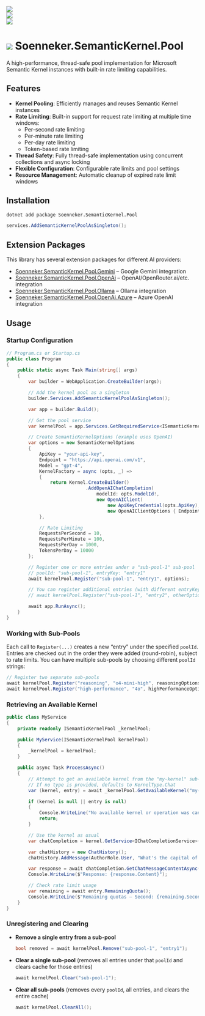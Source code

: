 ﻿[![](https://img.shields.io/nuget/v/soenneker.semantickernel.pool.svg?style=for-the-badge)](https://www.nuget.org/packages/soenneker.semantickernel.pool/)  
[![](https://img.shields.io/github/actions/workflow/status/soenneker/soenneker.semantickernel.pool/publish-package.yml?style=for-the-badge)](https://github.com/soenneker/soenneker.semantickernel.pool/actions/workflows/publish-package.yml)  
[![](https://img.shields.io/nuget/dt/soenneker.semantickernel.pool.svg?style=for-the-badge)](https://www.nuget.org/packages/soenneker.semantickernel.pool/)

# ![](https://user-images.githubusercontent.com/4441470/224455560-91ed3ee7-f510-4041-a8d2-3fc093025112.png) Soenneker.SemanticKernel.Pool

A high-performance, thread-safe pool implementation for Microsoft Semantic Kernel instances with built-in rate limiting capabilities.

## Features

- **Kernel Pooling**: Efficiently manages and reuses Semantic Kernel instances  
- **Rate Limiting**: Built-in support for request rate limiting at multiple time windows:  
  - Per-second rate limiting  
  - Per-minute rate limiting  
  - Per-day rate limiting  
  - Token-based rate limiting  
- **Thread Safety**: Fully thread-safe implementation using concurrent collections and async locking  
- **Flexible Configuration**: Configurable rate limits and pool settings  
- **Resource Management**: Automatic cleanup of expired rate limit windows  

## Installation

```bash
dotnet add package Soenneker.SemanticKernel.Pool
````

```csharp
services.AddSemanticKernelPoolAsSingleton();
```

## Extension Packages

This library has several extension packages for different AI providers:

* [Soenneker.SemanticKernel.Pool.Gemini](https://github.com/soenneker/Soenneker.SemanticKernel.Pool.Gemini/) – Google Gemini integration
* [Soenneker.SemanticKernel.Pool.OpenAi](https://github.com/soenneker/Soenneker.SemanticKernel.Pool.OpenAi/) – OpenAI/OpenRouter.ai/etc. integration
* [Soenneker.SemanticKernel.Pool.Ollama](https://github.com/soenneker/Soenneker.SemanticKernel.Pool.Ollama/) – Ollama integration
* [Soenneker.SemanticKernel.Pool.OpenAi.Azure](https://github.com/soenneker/Soenneker.SemanticKernel.Pool.OpenAi.Azure/) – Azure OpenAI integration

## Usage

### Startup Configuration

```csharp
// Program.cs or Startup.cs
public class Program
{
    public static async Task Main(string[] args)
    {
        var builder = WebApplication.CreateBuilder(args);

        // Add the kernel pool as a singleton
        builder.Services.AddSemanticKernelPoolAsSingleton();

        var app = builder.Build();

        // Get the pool service
        var kernelPool = app.Services.GetRequiredService<ISemanticKernelPool>();

        // Create SemanticKernelOptions (example uses OpenAI)
        var options = new SemanticKernelOptions
        {
            ApiKey = "your-api-key",
            Endpoint = "https://api.openai.com/v1",
            Model = "gpt-4",
            KernelFactory = async (opts, _) =>
            {
                return Kernel.CreateBuilder()
                             .AddOpenAIChatCompletion(
                                 modelId: opts.ModelId!,
                                 new OpenAIClient(
                                     new ApiKeyCredential(opts.ApiKey),
                                     new OpenAIClientOptions { Endpoint = new Uri(opts.Endpoint) }));
            },

            // Rate Limiting
            RequestsPerSecond = 10,
            RequestsPerMinute = 100,
            RequestsPerDay = 1000,
            TokensPerDay = 10000
        };

        // Register one or more entries under a "sub-pool-1" sub-pool
        // poolId: "sub-pool-1", entryKey: "entry1"
        await kernelPool.Register("sub-pool-1", "entry1", options);

        // You can register additional entries (with different entryKey or options)
        // await kernelPool.Register("sub-pool-1", "entry2", otherOptions);

        await app.RunAsync();
    }
}
```

### Working with Sub-Pools

Each call to `Register(...)` creates a new “entry” under the specified `poolId`. Entries are checked out in the order they were added (round-robin), subject to rate limits. You can have multiple sub-pools by choosing different `poolId` strings:

```csharp
// Register two separate sub-pools
await kernelPool.Register("reasoning", "o4-mini-high", reasoningOptions);
await kernelPool.Register("high-performance", "4o", highPerformanceOptions);
```

### Retrieving an Available Kernel

```csharp
public class MyService
{
    private readonly ISemanticKernelPool _kernelPool;

    public MyService(ISemanticKernelPool kernelPool)
    {
        _kernelPool = kernelPool;
    }

    public async Task ProcessAsync()
    {
        // Attempt to get an available kernel from the "my-kernel" sub-pool
        // If no type is provided, defaults to KernelType.Chat
        var (kernel, entry) = await _kernelPool.GetAvailableKernel("my-kernel");

        if (kernel is null || entry is null)
        {
            Console.WriteLine("No available kernel or operation was cancelled.");
            return;
        }

        // Use the kernel as usual
        var chatCompletion = kernel.GetService<IChatCompletionService>();

        var chatHistory = new ChatHistory();
        chatHistory.AddMessage(AuthorRole.User, "What's the capital of France?");

        var response = await chatCompletion.GetChatMessageContentAsync(chatHistory);
        Console.WriteLine($"Response: {response.Content}");

        // Check rate limit usage
        var remaining = await entry.RemainingQuota();
        Console.WriteLine($"Remaining quotas — Second: {remaining.Second}, Minute: {remaining.Minute}, Day: {remaining.Day}");
    }
}
```

### Unregistering and Clearing

* **Remove a single entry from a sub-pool**

  ```csharp
  bool removed = await kernelPool.Remove("sub-pool-1", "entry1");
  ```

* **Clear a single sub-pool** (removes all entries under that `poolId` and clears cache for those entries)

  ```csharp
  await kernelPool.Clear("sub-pool-1");
  ```

* **Clear all sub-pools** (removes every `poolId`, all entries, and clears the entire cache)

  ```csharp
  await kernelPool.ClearAll();
  ```